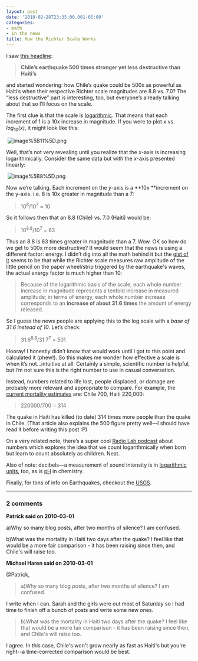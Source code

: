 ```yaml
---
layout: post
date: '2010-02-28T23:35:00.001-05:00'
categories:
- math
- in the news
title: How the Richter Scale Works
---
```



I saw [this headline](http://www.examiner.com/x-4454-Geopolitics-Examiner~y2010m2d28-Chiles-earthquake-500-times-stronger-yet-less-destructive-than-Haitis-Photos):
<blockquote> 

**Chile’s earthquake 500 times stronger yet less destructive than Haiti’s**
</blockquote>

and started wondering: how Chile’s quake could be 500x as powerful as Haiti’s when their respective Richter scale magnitudes are 8.8 vs. 7.0? The “less destructive” part is interesting, too, but everyone’s already talking about that so I’ll focus on the scale.

The first clue is that the scale is [logarithmic](http://en.wikipedia.org/wiki/Logarithm). That means that each increment of 1 is a 10x increase in magnitude. If you were to plot *x* vs. *log<sub>10</sub>(x)*, it might look like this:

&#160;![image%5B11%5D.png](/assets/2010/image%5B11%5D.png)&#160;

Well, that’s not very revealing until you realize that the *x*-axis is increasing logarithmically. Consider the same data but with the *x*-axis presented linearly:

&#160;![image%5B8%5D.png](/assets/2010/image%5B8%5D.png)

Now we’re talking. Each increment on the *y*-axis is a **10x **increment on the y-axis. i.e. 8 is 10x greater in magnitude than a 7:
<blockquote> 

10<sup>8</sup>/10<sup>7</sup> = 10</sup></sup>
</blockquote>

So it follows then that an 8.8 (Chile) vs. 7.0 (Haiti) would be:
<blockquote> 

10<sup>8.8</sup>/10<sup>7</sup> = 63
</blockquote>

Thus an 8.8 is 63 times greater in magnitude than a 7. Wow. OK so how do we get to 500x more destructive? It would seem that the news is using a different factor: energy. I didn’t dig into all the math behind it but the [gist of it](http://en.wikipedia.org/wiki/Richter_magnitude_scale#Richter_magnitudes) seems to be that while the Richter scale measures raw amplitude of the little pencil on the paper wheel/strip triggered by the earthquake's waves, the actual energy factor is much higher than 10:
<blockquote> 

Because of the logarithmic basis of the scale, each whole number increase in magnitude represents a tenfold increase in measured amplitude; in terms of energy, each whole number increase corresponds to an **increase of about 31.6 times** the amount of energy released.
</blockquote>

So I guess the news people are applying this to the log scale with a *base of 31.6 instead of 10*. Let’s check:
<blockquote> 

31.6<sup>8.8</sup>/31.7<sup>7</sup> = 501
</blockquote>

Hooray! I honestly didn’t know that would work until I got to this point and calculated it (phew!). So this makes me wonder how effective a scale is when it’s not…intuitive at all. Certainly a simple, scientific number is helpful, but I’m not sure this is the right number to use in casual conversation. 

Instead, numbers related to life lost, people displaced, or damage are probably more relevant and appropriate to compare. For example, the [current mortality estimates](http://online.wsj.com/article/SB10001424052748704089904575094013194396670.html?mod=WSJ-World-LeadStory) are: Chile 700, Haiti 220,000:
<blockquote> 

220000/700 = 314
</blockquote>

The quake in Haiti has killed (to date) 314 times more people than the quake in Chile. (That article also explains the 500 figure pretty well—I should have read it before writing this post :P)

On a very related note, there’s a super cool [Radio Lab podcast](http://www.wnyc.org/shows/radiolab/episodes/2009/10/09) about numbers which explores the idea that we count logarithmically when born but learn to count absolutely as children. Neat.

Also of note: decibels—a measurement of sound intensity is in [logarithmic units](http://en.wikipedia.org/wiki/Logarithmic_unit#Examples), too, as is [pH](http://en.wikipedia.org/wiki/PH) in chemistry.

Finally, for tons of info on Earthquakes, checkout the [USGS](http://earthquake.usgs.gov/earthquakes/).

---

### 2 comments

**Patrick said on 2010-03-01**

a)Why so many blog posts, after two months of silence?  I am confused.

b)What was the mortality in Haiti two days after the quake?  I feel like that would be a more fair comparison - it has been raising since then, and Chile's will raise too.

**Michael Haren said on 2010-03-01**

@Patrick,

> a)Why so many blog posts, after two months of silence? I am confused.

I write when I can. Sarah and the girls were out most of Saturday so I had time to finish off a bunch of posts and write some new ones.

> b)What was the mortality in Haiti two days after the quake? I feel like that would be a more fair comparison - it has been raising since then, and Chile's will raise too.

I agree. In this case, Chile's won't grow nearly as fast as Haiti's but you're right--a time-corrected comparison would be best.

